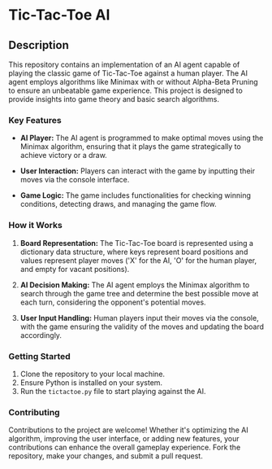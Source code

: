 # **Tic-Tac-Toe AI**

## **Description**

This repository contains an implementation of an AI agent capable of playing the classic game of Tic-Tac-Toe against a human player. The AI agent employs algorithms like Minimax with or without Alpha-Beta Pruning to ensure an unbeatable game experience. This project is designed to provide insights into game theory and basic search algorithms.

### **Key Features**

- **AI Player:** The AI agent is programmed to make optimal moves using the Minimax algorithm, ensuring that it plays the game strategically to achieve victory or a draw.

- **User Interaction:** Players can interact with the game by inputting their moves via the console interface.

- **Game Logic:** The game includes functionalities for checking winning conditions, detecting draws, and managing the game flow.

### **How it Works**

1. **Board Representation:** The Tic-Tac-Toe board is represented using a dictionary data structure, where keys represent board positions and values represent player moves ('X' for the AI, 'O' for the human player, and empty for vacant positions).

2. **AI Decision Making:** The AI agent employs the Minimax algorithm to search through the game tree and determine the best possible move at each turn, considering the opponent's potential moves.

3. **User Input Handling:** Human players input their moves via the console, with the game ensuring the validity of the moves and updating the board accordingly.

### **Getting Started**

1. Clone the repository to your local machine.
2. Ensure Python is installed on your system.
3. Run the `tictactoe.py` file to start playing against the AI.

### **Contributing**

Contributions to the project are welcome! Whether it's optimizing the AI algorithm, improving the user interface, or adding new features, your contributions can enhance the overall gameplay experience. Fork the repository, make your changes, and submit a pull request.


